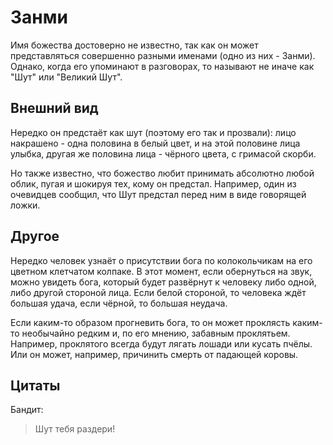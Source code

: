 # Занми

Имя божества достоверно не известно, так как он может представляться совершенно разными именами (одно из них - Занми). Однако, когда его упоминают в разговорах, то называют не иначе как "Шут" или "Великий Шут".

## Внешний вид

Нередко он предстаёт как шут (поэтому его так и прозвали): лицо накрашено - одна половина в белый цвет, и на этой половине лица улыбка, другая же половина лица - чёрного цвета, с гримасой скорби.

Но также известно, что божество любит принимать абсолютно любой облик, пугая и шокируя тех, кому он предстал. Например, один из очевидцев сообщил, что Шут предстал перед ним в виде говорящей ложки.

## Другое

Нередко человек узнаёт о присутствии бога по колокольчикам на его цветном клетчатом колпаке. В этот момент, если обернуться на звук, можно увидеть бога, который будет развёрнут к человеку либо одной, либо другой стороной лица. Если белой стороной, то человека ждёт большая удача, если чёрной, то большая неудача.

Если каким-то образом прогневить бога, то он может проклясть каким-то необычайно редким и, по его мнению, забавным проклятьем. Например, проклятого всегда будут лягать лошади или кусать пчёлы. Или он может, например, причинить смерть от падающей коровы.

## Цитаты

Бандит:
> Шут тебя раздери!

